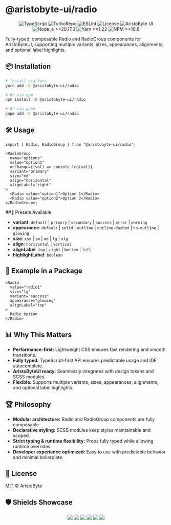 # @aristobyte-ui/radio

<p align="center"> 
  <img src="https://img.shields.io/badge/TypeScript-5.8-blue?style=for-the-badge&logo=typescript&logoColor=white" alt="TypeScript" /> 
  <img src="https://img.shields.io/badge/Build-Turbo-green?style=for-the-badge&logo=turbo&logoColor=white" alt="TurboRepo" /> 
  <img src="https://img.shields.io/badge/Lint-Strict-red?style=for-the-badge&logo=eslint&logoColor=white" alt="ESLint" /> 
  <img src="https://img.shields.io/badge/License-MIT-black?style=for-the-badge&logo=open-source-initiative&logoColor=white" alt="License" /> 
  <img src="https://img.shields.io/badge/AristoByte-UI-purple?style=for-the-badge&logo=react&logoColor=white" alt="AristoByte UI" /> 
  <img src="https://img.shields.io/badge/Node-20.17.0+-339933?style=for-the-badge&logo=node.js&logoColor=white" alt="Node.js >=20.17.0" /> 
  <img src="https://img.shields.io/badge/Yarn-1.22+-2C8EBB?style=for-the-badge&logo=yarn&logoColor=white" alt="Yarn >=1.22" /> 
  <img src="https://img.shields.io/badge/NPM-10.8+-CB3837?style=for-the-badge&logo=npm&logoColor=white" alt="NPM >=10.8" /> 
</p>

Fully-typed, composable Radio and RadioGroup components for AristoByteUI, supporting multiple variants, sizes, appearances, alignments, and optional label highlights.

## 📦 Installation

```bash
# Install via Yarn
yarn add -D @aristobyte-ui/radio

# Or via npm
npm install -D @aristobyte-ui/radio

# Or via pnpm
pnpm add -D @aristobyte-ui/radio
```

## 🛠 Usage

```tsx
import { Radio, RadioGroup } from "@aristobyte-ui/radio";

<RadioGroup
  name="options"
  value="option1"
  onChange={(val) => console.log(val)}
  variant="primary"
  size="md"
  align="horizontal"
  alignLabel="right"
>
  <Radio value="option1">Option 1</Radio>
  <Radio value="option2">Option 2</Radio>
</RadioGroup>;
```

##📂 Presets Available

- **variant**: `default` | `primary` | `secondary` | `success` | `error` | `warning`
- **appearance**: `default` | `solid` | `outline` | `outline-dashed` | `no-outline` | `glowing`
- **size**: `xsm` | `sm` | `md` | `lg` | `xlg`
- **align**: `horizontal` | `vertical`
- **alignLabel**: `top` | `right` | `bottom` | `left`
- **highlightLabel**: `boolean`

## 🔧 Example in a Package

```tsx
<Radio
  value="radio1"
  size="lg"
  variant="success"
  appearance="glowing"
  alignLabel="top"
>
  Radio Option
</Radio>
```

## 📊 Why This Matters

- **Performance-first:** Lightweight CSS ensures fast rendering and smooth transitions.
- **Fully typed:** TypeScript-first API ensures predictable usage and IDE autocomplete.
- **AristoByteUI ready:** Seamlessly integrates with design tokens and SCSS modules.
- **Flexible:** Supports multiple variants, sizes, appearances, alignments, and optional label highlights.

## 🏆 Philosophy

- **Modular architecture:** Radio and RadioGroup components are fully composable.
- **Declarative styling:** SCSS modules keep styles maintainable and scoped.
- **Strict typing & runtime flexibility:** Props fully typed while allowing runtime overrides.
- **Developer experience optimized:** Easy to use with predictable behavior and minimal boilerplate.

## 📜 License

[MIT](./LICENSE) © AristoByte

## 🛡 Shields Showcase

<p align="center"> 
  <img src="https://img.shields.io/badge/Consistency-100%25-green?style=for-the-badge&logo=typescript" /> 
  <img src="https://img.shields.io/badge/Maintained-Active-brightgreen?style=for-the-badge&logo=github" /> 
  <img src="https://img.shields.io/badge/Strictness-High-critical?style=for-the-badge&logo=eslint" /> 
  <img src="https://img.shields.io/badge/Declarations-Enabled-blue?style=for-the-badge&logo=typescript" /> 
  <img src="https://img.shields.io/badge/Monorepo-Turbo-green?style=for-the-badge&logo=monorepo" /> 
  <img src="https://img.shields.io/badge/Interop-ESM%2FCJS-orange?style=for-the-badge&logo=javascript" /> 
</p>
